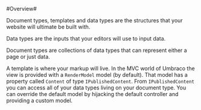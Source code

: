 #Overview#

Document types, templates and data types are the structures that your website will ultimate be built with.

Data types are the inputs that your editors will use to input data.

Document types are collections of data types that can represent either a page or just data.

A template is where your markup will live.  In the MVC world of Umbraco the view is provided with a `RenderModel` model (by default).  That model has a property called `Content` of type `IPublishedContent`.  From `IPublishedContent` you can access all of your data types living on your document type.  You can override the default model by hijacking the default controller and providing a custom model.